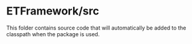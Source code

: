 # ETFramework/src

This folder contains source code that will automatically be added to the classpath when
the package is used.
